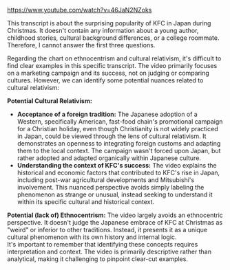 https://www.youtube.com/watch?v=46JaN2NZoks

This transcript is about the surprising popularity of KFC in Japan during Christmas. It doesn't contain any information about a young author, childhood stories, cultural background differences, or a college roommate. Therefore, I cannot answer the first three questions.


Regarding the chart on ethnocentrism and cultural relativism, it's difficult to find clear examples in this specific transcript. The video primarily focuses on a marketing campaign and its success, not on judging or comparing cultures. However, we can identify some potential nuances related to cultural relativism:


**Potential Cultural Relativism:**

* **Acceptance of a foreign tradition:** The Japanese adoption of a Western, specifically American, fast-food chain's promotional campaign for a Christian holiday, even though Christianity is not widely practiced in Japan, could be viewed through the lens of cultural relativism. It demonstrates an openness to integrating foreign customs and adapting them to the local context.  The campaign wasn't forced upon Japan, but rather adopted and adapted organically within Japanese culture.
* **Understanding the context of KFC's success:** The video explains the historical and economic factors that contributed to KFC's rise in Japan, including post-war agricultural developments and Mitsubishi's involvement. This nuanced perspective avoids simply labeling the phenomenon as strange or unusual, instead seeking to understand it within its specific cultural and historical context.


**Potential (lack of) Ethnocentrism:**  The video largely avoids an ethnocentric perspective. It doesn't judge the Japanese embrace of KFC at Christmas as "weird" or inferior to other traditions. Instead, it presents it as a unique cultural phenomenon with its own history and internal logic.  
It's important to remember that identifying these concepts requires interpretation and context.  The video is primarily descriptive rather than analytical, making it challenging to pinpoint clear-cut examples.
